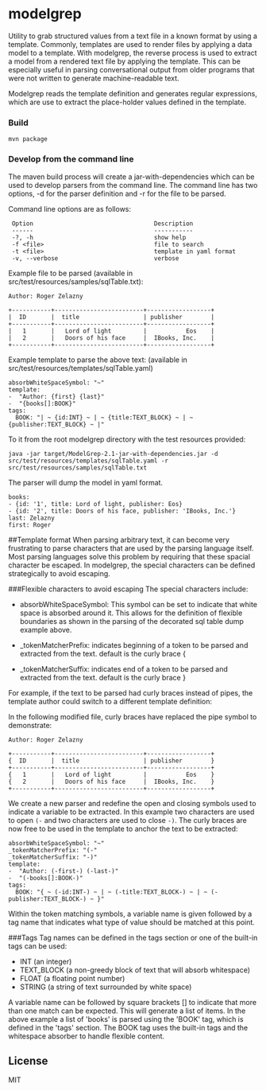 
modelgrep
===========

Utility to grab structured values from a text file in a known format by using
a template. Commonly, templates are used to render files by applying
a data model to a template. With modelgrep, the reverse process is used
to extract a model from a rendered text file by applying the template. This
can be especially useful in parsing conversational output from older programs
that were not written to generate machine-readable text.

Modelgrep reads the template definition and generates regular expressions, which
are use to extract the place-holder values defined in the template.

### Build

    mvn package

### Develop from the command line

The maven build process will create a jar-with-dependencies which can be used to develop parsers from the command line. The command line has two options, -d for the parser definition and -r for the file to be parsed.

Command line options are as follows:

     Option                                  Description                            
     ------                                  -----------                            
     -?, -h                                  show help                              
     -f <file>                               file to search                         
     -t <file>                               template in yaml format                
     -v, --verbose                           verbose  


Example file to be parsed (available in src/test/resources/samples/sqlTable.txt):

    Author: Roger Zelazny
    
    +-----------+-------------------------+------------------+
    |  ID       |  title                  | publisher        | 
    +-----------+-------------------------+------------------+
    |   1       |   Lord of light         |           Eos    |
    |   2       |   Doors of his face     |  IBooks, Inc.    |
    +-----------+-------------------------+------------------+

Example template to parse the above text: (available in src/test/resources/templates/sqlTable.yaml)

    absorbWhiteSpaceSymbol: "~"
    template:
    -  "Author: {first} {last}"
    -  "{books[]:BOOK}"
    tags:
      BOOK: "| ~ {id:INT} ~ | ~ {title:TEXT_BLOCK} ~ | ~ {publisher:TEXT_BLOCK} ~ |"


To it from the root modelgrep directory with the test resources provided:

    java -jar target/ModelGrep-2.1-jar-with-dependencies.jar -d src/test/resources/templates/sqlTable.yaml -r src/test/resources/samples/sqlTable.txt

The parser will dump the model in yaml format.

    books:
    - {id: '1', title: Lord of light, publisher: Eos}
    - {id: '2', title: Doors of his face, publisher: 'IBooks, Inc.'}
    last: Zelazny
    first: Roger

##Template format
 When parsing arbitrary text, it can become very frustrating to parse characters that are used by the parsing language itself. Most parsing languages solve this problem by requiring that these spacial character be escaped. In modelgrep, the special characters can be defined strategically to avoid escaping.

###Flexible characters to avoid escaping
The special characters include:

* absorbWhiteSpaceSymbol: This symbol can be set to indicate that white space is absorbed around it. This allows for the definition of flexible boundaries as shown in the parsing of the decorated sql table dump example above.

* _tokenMatcherPrefix: indicates beginning of a token to be parsed and extracted from the text. default is the curly brace {

* _tokenMatcherSuffix: indicates end of a token to be parsed and extracted from the text. default is  the curly brace }

For example, if the text to be parsed had curly braces instead of pipes, the template author could switch to a different template definition:


In the following modified file, curly braces have replaced the pipe symbol to demonstrate:

    Author: Roger Zelazny
    
    +-----------+-------------------------+------------------+
    {  ID       |  title                  | publisher        }
    +-----------+-------------------------+------------------+
    {   1       |   Lord of light         |           Eos    }
    {   2       |   Doors of his face     |  IBooks, Inc.    }
    +-----------+-------------------------+------------------+


We create a new parser and redefine the open and closing symbols used to indicate a variable to be extracted. In this example two characters are used to open `(-` and two characters are used to close `-)`. The curly braces are now free to be used in the template to anchor the text to be extracted:

    absorbWhiteSpaceSymbol: "~"
    _tokenMatcherPrefix: "(-"
    _tokenMatcherSuffix: "-)"
    template:
    -  "Author: (-first-) (-last-)"
    -  "(-books[]:BOOK-)"
    tags:
      BOOK: "{ ~ (-id:INT-) ~ | ~ (-title:TEXT_BLOCK-) ~ | ~ (-publisher:TEXT_BLOCK-) ~ }"

Within the token matching symbols, a variable name is given followed by a tag name that indicates what type of value should be matched at this point.


###Tags
Tag names can be defined in the tags section or one of the built-in tags can be used:

 * INT (an integer)
 * TEXT_BLOCK  (a non-greedy block of text that will absorb whitespace)
 * FLOAT  (a floating point number)
 * STRING (a string of text surrounded by white space)

A variable name can be followed by square brackets [] to indicate that more than one match can be expected. This will generate a list of items. In the above example a list of 'books' is parsed using the 'BOOK' tag, which is defined in the 'tags' section. The BOOK tag uses the built-in tags and the whitespace absorber to handle flexible content.




## License

MIT



